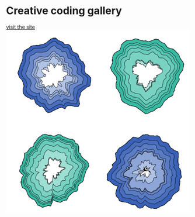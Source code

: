 # Creative coding gallery

[visit the site](https://creativecodinggallery.netlify.com/)
<br>
<img src="p5/assets/crossSection.png">
